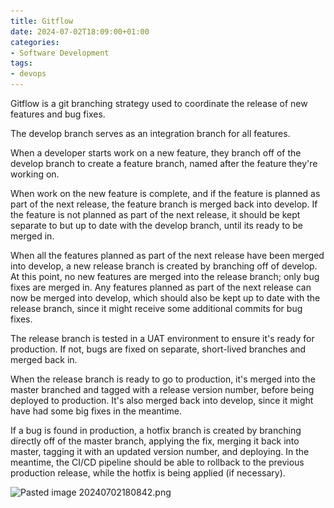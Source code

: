 ```yaml
---
title: Gitflow
date: 2024-07-02T18:09:00+01:00
categories:
- Software Development
tags:
- devops
---
```


Gitflow is a git branching strategy used to coordinate the release of new features and bug fixes.

The develop branch serves as an integration branch for all features.

When a developer starts work on a new feature, they branch off of the develop branch to create a feature branch, named after the feature they're working on.

When work on the new feature is complete, and if the feature is planned as part of the next release, the feature branch is merged back into develop. If the feature is not planned as part of the next release, it should be kept separate to but up to date with the develop branch, until its ready to be merged in.

When all the features planned as part of the next release have been merged into develop, a new release branch is created by branching off of develop. At this point, no new features are merged into the release branch; only bug fixes are merged in. Any features planned as part of the next release can now be merged into develop, which should also be kept up to date with the release branch, since it might receive some additional commits for bug fixes.

The release branch is tested in a UAT environment to ensure it's ready for production. If not, bugs are fixed on separate, short-lived branches and merged back in.

When the release branch is ready to go to production, it's merged into the master branched and tagged with a release version number, before being deployed to production. It's also merged back into develop, since it might have had some big fixes in the meantime.

If a bug is found in production, a hotfix branch is created by branching directly off of the master branch, applying the fix, merging it back into master, tagging it with an updated version number, and deploying. In the meantime, the CI/CD pipeline should be able to rollback to the previous production release, while the hotfix is being applied (if necessary).

![Pasted image 20240702180842.png](..\..\Pasted%20image%2020240702180842.png)
